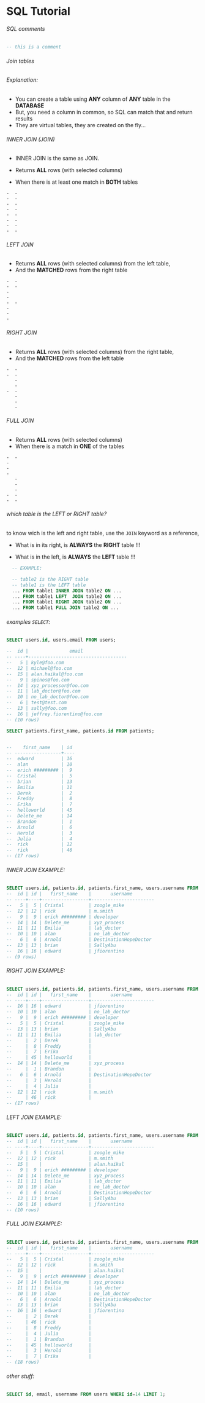 # SQL Tutorial

###### SQL comments

```sql
-- this is a comment
```

###### Join tables

###### Explanation:

- You can create a table using __ANY__ column of __ANY__ table in the __DATABASE__
- But, you need a column in common, so SQL can match that and return results
- They are virtual tables, they are created on the fly...


###### INNER JOIN (JOIN)
- INNER JOIN is the same as JOIN.
- Returns __ALL__ rows (with selected columns)

- When there is at least one match in __BOTH__ tables

```
-  -
-  -
-  -
-  -
-  -
-  -
-  -
-  -
```

###### LEFT JOIN
- Returns __ALL__ rows (with selected columns) from the left table,
- And the __MATCHED__ rows from the right table

```
-  -
-  -
-
-
-  -
-
-
-
```

###### RIGHT JOIN
- Returns __ALL__ rows (with selected columns) from the right table,
- And the __MATCHED__ rows from the left table

```
-  -
-  -
   -
   -
-  -
   -
   -
   -
```

###### FULL JOIN
- Returns __ALL__ rows (with selected columns)
- When there is a match in __ONE__ of the tables

```
-  -
-
-
-
   -
   -
   -
-  -
-  -
```

###### which table is the LEFT or RIGHT table?
to know wich is the left and right table, use the `JOIN` keyword as a reference,

- What is in its right, is __ALWAYS__ the __RIGHT__ table !!!

- What is in the left, is __ALWAYS__ the __LEFT__ table !!!

```sql
  -- EXAMPLE:

  -- table2 is the RIGHT table
  -- table1 is the LEFT table
  ... FROM table1 INNER JOIN table2 ON ...
  ... FROM table1 LEFT  JOIN table2 ON ...
  ... FROM table1 RIGHT JOIN table2 ON ...
  ... FROM table1 FULL JOIN table2 ON ...
```

###### examples `SELECT`:

```sql
SELECT users.id, users.email FROM users;

--  id |               email
-- ----+------------------------------------
--   5 | kyle@foo.com
--  12 | michael@foo.com
--  15 | alan.haikal@foo.com
--   9 | spinos@foo.com
--  14 | xyz_processor@foo.com
--  11 | lab_doctor@foo.com
--  10 | no_lab_doctor@foo.com
--   6 | test@test.com
--  13 | sally@foo.com
--  16 | jeffrey.fiorentino@foo.com
-- (10 rows)

SELECT patients.first_name, patients.id FROM patients;


--    first_name    | id
-- -----------------+----
--  edward          | 16
--  alan            | 10
--  erich ######### |  9
--  Cristal         |  5
--  brian           | 13
--  Emilia          | 11
--  Derek           |  2
--  Freddy          |  8
--  Erika           |  7
--  helloworld      | 45
--  Delete_me       | 14
--  Brandon         |  1
--  Arnold          |  6
--  Herold          |  3
--  Julia           |  4
--  rick            | 12
--  rick            | 46
-- (17 rows)
```

###### INNER JOIN EXAMPLE:
```sql
SELECT users.id, patients.id, patients.first_name, users.username FROM users INNER JOIN patients ON patients.id=users.id;
--  id | id |   first_name    |       username
-- ----+----+-----------------+-----------------------
--   5 |  5 | Cristal         | zoogle_mike
--  12 | 12 | rick            | m.smith
--   9 |  9 | erich ######### | developer
--  14 | 14 | Delete_me       | xyz_process
--  11 | 11 | Emilia          | lab_doctor
--  10 | 10 | alan            | no_lab_doctor
--   6 |  6 | Arnold          | DestinationHopeDoctor
--  13 | 13 | brian           | SallyAbu
--  16 | 16 | edward          | jfiorentino
-- (9 rows)
```

###### RIGHT JOIN EXAMPLE:
```sql
SELECT users.id, patients.id, patients.first_name, users.username FROM users RIGHT JOIN patients ON patients.id=users.id;
--  id | id |   first_name    |       username
-- ----+----+-----------------+-----------------------
--  16 | 16 | edward          | jfiorentino
--  10 | 10 | alan            | no_lab_doctor
--   9 |  9 | erich ######### | developer
--   5 |  5 | Cristal         | zoogle_mike
--  13 | 13 | brian           | SallyAbu
--  11 | 11 | Emilia          | lab_doctor
--     |  2 | Derek           |
--     |  8 | Freddy          |
--     |  7 | Erika           |
--     | 45 | helloworld      |
--  14 | 14 | Delete_me       | xyz_process
--     |  1 | Brandon         |
--   6 |  6 | Arnold          | DestinationHopeDoctor
--     |  3 | Herold          |
--     |  4 | Julia           |
--  12 | 12 | rick            | m.smith
--     | 46 | rick            |
-- (17 rows)
```

###### LEFT JOIN EXAMPLE:
```sql
SELECT users.id, patients.id, patients.first_name, users.username FROM users LEFT JOIN patients ON patients.id=users.id;
--  id | id |   first_name    |       username
-- ----+----+-----------------+-----------------------
--   5 |  5 | Cristal         | zoogle_mike
--  12 | 12 | rick            | m.smith
--  15 |    |                 | alan.haikal
--   9 |  9 | erich ######### | developer
--  14 | 14 | Delete_me       | xyz_process
--  11 | 11 | Emilia          | lab_doctor
--  10 | 10 | alan            | no_lab_doctor
--   6 |  6 | Arnold          | DestinationHopeDoctor
--  13 | 13 | brian           | SallyAbu
--  16 | 16 | edward          | jfiorentino
-- (10 rows)
```

###### FULL JOIN EXAMPLE:
```sql
SELECT users.id, patients.id, patients.first_name, users.username FROM users FULL JOIN patients ON patients.id=users.id;
--  id | id |   first_name    |       username
-- ----+----+-----------------+-----------------------
--   5 |  5 | Cristal         | zoogle_mike
--  12 | 12 | rick            | m.smith
--  15 |    |                 | alan.haikal
--   9 |  9 | erich ######### | developer
--  14 | 14 | Delete_me       | xyz_process
--  11 | 11 | Emilia          | lab_doctor
--  10 | 10 | alan            | no_lab_doctor
--   6 |  6 | Arnold          | DestinationHopeDoctor
--  13 | 13 | brian           | SallyAbu
--  16 | 16 | edward          | jfiorentino
--     |  2 | Derek           |
--     | 46 | rick            |
--     |  8 | Freddy          |
--     |  4 | Julia           |
--     |  1 | Brandon         |
--     | 45 | helloworld      |
--     |  3 | Herold          |
--     |  7 | Erika           |
-- (18 rows)

```



###### other stuff:
```sql
SELECT id, email, username FROM users WHERE id=14 LIMIT 1;
```

